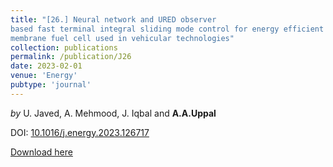 ```yaml
---
title: "[26.] Neural network and URED observer
based fast terminal integral sliding mode control for energy efficient polymer electrolyte
membrane fuel cell used in vehicular technologies"
collection: publications
permalink: /publication/J26
date: 2023-02-01
venue: 'Energy'
pubtype: 'journal'
---
```

*by* U. Javed, A. Mehmood, J. Iqbal and **A.A.Uppal**

DOI: [10.1016/j.energy.2023.126717](https://doi.org/10.1016/j.energy.2023.126717)

[Download here](http://aauppal.github.io/files/J26.pdf)
